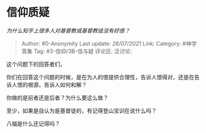 # 信仰质疑
*为什么知乎上很多人对基督教或基督教徒没有好感？*

> Author: #0-Anonymity
> Last update: *26/07/2021*
> Link:
> Category: #神学答集
> Tag: #3-信仰/3B-信与疑
> 评论区:
> 泛讨论:

这个问题下的回答者们，

你们在回答这个问题的时候，是在为人的恨提供合理性，告诉人恨得对，还是在告诉人恨的根源，告诉人如何和解？

你做的是前者还是后者？为什么要这么做？

至少，如果是自认为是基督徒的，有记得登山宝训在说什么吗？

八福是什么还记得吗？
